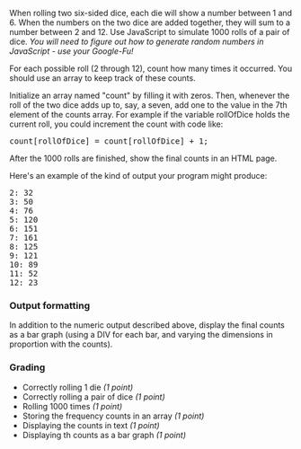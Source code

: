 When rolling two six-sided dice, each die will show a number between 1 and 6\. When the numbers on the two dice are added together, they will sum to a number between 2 and 12\. Use JavaScript to simulate 1000 rolls of a pair of dice. _You will need to figure out how to generate random numbers in JavaScript - use your Google-Fu!_

For each possible roll (2 through 12), count how many times it occurred. You should use an array to keep track of these counts.

Initialize an array named "count" by filling it with zeros. Then, whenever the roll of the two dice adds up to, say, a seven, add one to the value in the 7th element of the counts array. For example if the variable rollOfDice holds the current roll, you could increment the count with code like:

<pre>count[rollOfDice] = count[rollOfDice] + 1;</pre>

After the 1000 rolls are finished, show the final counts in an HTML page.

Here's an example of the kind of output your program might produce:

<pre>2: 32  
3: 50  
4: 76  
5: 120  
6: 151  
7: 161  
8: 125  
9: 121  
10: 89  
11: 52  
12: 23</pre>

### Output formatting

In addition to the numeric output described above, display the final counts as a bar graph (using a DIV for each bar, and varying the dimensions in proportion with the counts).

### Grading

- Correctly rolling 1 die _(1 point)_
- Correctly rolling a pair of dice _(1 point)_
- Rolling 1000 times _(1 point)_
- Storing the frequency counts in an array _(1 point)_
- Displaying the counts in text _(1 point)_
- Displaying th counts as a bar graph _(1 point)_
